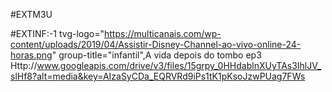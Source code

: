#EXTM3U

#EXTINF:-1 tvg-logo="https://multicanais.com/wp-content/uploads/2019/04/Assistir-Disney-Channel-ao-vivo-online-24-horas.png" group-title="infantil",A vida depois do tombo ep3 
Http://www.googleapis.com/drive/v3/files/15grpy_0HHdablnXUyTAs3IhlJV_slHf8?alt=media&key=AIzaSyCDa_EQRVRd9iPs1tK1pKsoJzwPUag7FWs
